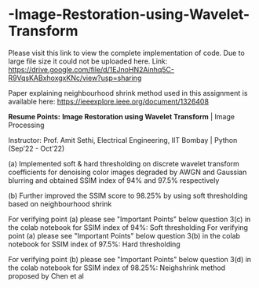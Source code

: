 # -Image-Restoration-using-Wavelet-Transform

Please visit this link to view the complete implementation of code. Due to large file size it could not be uploaded here.
Link: https://drive.google.com/file/d/1EJnoHN2Ainhq5C-R9VqsKABxhoxgxKNc/view?usp=sharing 

Paper explaining neighbourhood shrink method used in this assignment is available here: https://ieeexplore.ieee.org/document/1326408

**Resume Points:**
**Image Restoration using Wavelet Transform** | Image Processing

Instructor: Prof. Amit Sethi, Electrical Engineering, IIT Bombay | Python (Sep’22 - Oct’22)

(a) Implemented soft & hard thresholding on discrete wavelet transform coefficients for denoising color images
degraded by AWGN and Gaussian blurring and obtained SSIM index of 94% and 97.5% respectively

(b) Further improved the SSIM score to 98.25% by using soft thresholding based on neighbourhood shrink

For verifying point (a) please see "Important Points" below question 3(c) in the colab notebook for SSIM index of 94%: Soft thresholding
For verifying point (a) please see "Important Points" below question 3(b) in the colab notebook for SSIM index of 97.5%: Hard thresholding

For verifying point (b) please see "Important Points" below question 3(d) in the colab notebook for SSIM index of 98.25%: Neighshrink method proposed by Chen et al
